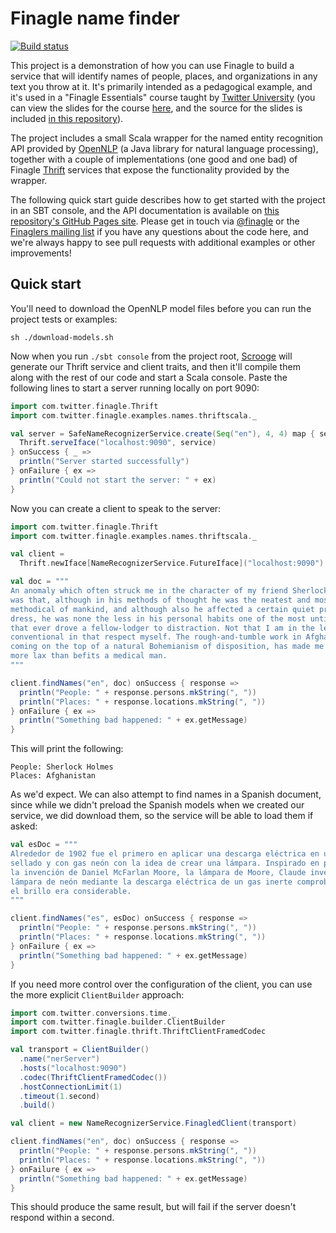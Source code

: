 # Finagle name finder

[![Build status](https://img.shields.io/travis/finagle/finagle-example-name-finder/master.svg)](http://travis-ci.org/finagle/finagle-example-name-finder)

This project is a demonstration of how you can use Finagle to build a service
that will identify names of people, places, and organizations in any text you
throw at it. It's primarily intended as a pedagogical example, and it's used in
a "Finagle Essentials" course taught by
[Twitter University](https://twitter.com/university)
(you can view the slides for the course
[here](https://finagle.github.io/finagle-example-name-finder), and the source
for the slides is included
[in this repository](https://github.com/finagle/finagle-example-name-finder/tree/master/slides)).

The project includes a small Scala wrapper for the named entity recognition API
provided by [OpenNLP](https://opennlp.apache.org/) (a Java library for natural
language processing), together with a couple of implementations (one good and
one bad) of Finagle [Thrift](https://thrift.apache.org/) services that expose
the functionality provided by the wrapper.

The following quick start guide describes how to get started with the project in
an SBT console, and the API documentation is available on
[this repository's GitHub Pages site](https://finagle.github.io/finagle-example-name-finder/docs).
Please get in touch via [@finagle](https://twitter.com/finagle)
or the [Finaglers mailing list](https://groups.google.com/d/forum/finaglers)
if you have any questions about the code here, and we're always happy to see
pull requests with additional examples or other improvements!

Quick start
-----------

You'll need to download the OpenNLP model files before you can run the project
tests or examples:

```
sh ./download-models.sh
```

Now when you run `./sbt console` from the project root, [Scrooge][1] will
generate our Thrift service and client traits, and then it'll
compile them along with the rest of our code and start a Scala console. Paste
the following lines to start a server running locally on port 9090:

``` scala
import com.twitter.finagle.Thrift
import com.twitter.finagle.examples.names.thriftscala._

val server = SafeNameRecognizerService.create(Seq("en"), 4, 4) map { service =>
  Thrift.serveIface("localhost:9090", service)
} onSuccess { _ =>
  println("Server started successfully")
} onFailure { ex =>
  println("Could not start the server: " + ex)
}
```

Now you can create a client to speak to the server:

``` scala
import com.twitter.finagle.Thrift
import com.twitter.finagle.examples.names.thriftscala._

val client =
  Thrift.newIface[NameRecognizerService.FutureIface]("localhost:9090")

val doc = """
An anomaly which often struck me in the character of my friend Sherlock Holmes
was that, although in his methods of thought he was the neatest and most
methodical of mankind, and although also he affected a certain quiet primness of
dress, he was none the less in his personal habits one of the most untidy men
that ever drove a fellow-lodger to distraction. Not that I am in the least
conventional in that respect myself. The rough-and-tumble work in Afghanistan,
coming on the top of a natural Bohemianism of disposition, has made me rather
more lax than befits a medical man.
"""

client.findNames("en", doc) onSuccess { response =>
  println("People: " + response.persons.mkString(", "))
  println("Places: " + response.locations.mkString(", "))
} onFailure { ex =>
  println("Something bad happened: " + ex.getMessage)
}
```

This will print the following:

```
People: Sherlock Holmes
Places: Afghanistan
```

As we'd expect. We can also attempt to find names in a Spanish document, since
while we didn't preload the Spanish models when we created our service, we did
download them, so the service will be able to load them if asked:

``` scala
val esDoc = """
Alrededor de 1902 fue el primero en aplicar una descarga eléctrica en un tubo
sellado y con gas neón con la idea de crear una lámpara. Inspirado en parte por
la invención de Daniel McFarlan Moore, la lámpara de Moore, Claude inventó la
lámpara de neón mediante la descarga eléctrica de un gas inerte comprobando que
el brillo era considerable.
"""

client.findNames("es", esDoc) onSuccess { response =>
  println("People: " + response.persons.mkString(", "))
  println("Places: " + response.locations.mkString(", "))
} onFailure { ex =>
  println("Something bad happened: " + ex.getMessage)
}
```

If you need more control over the configuration of the client, you can use the
more explicit `ClientBuilder` approach:

``` scala
import com.twitter.conversions.time._
import com.twitter.finagle.builder.ClientBuilder
import com.twitter.finagle.thrift.ThriftClientFramedCodec

val transport = ClientBuilder()
  .name("nerServer")
  .hosts("localhost:9090")
  .codec(ThriftClientFramedCodec())
  .hostConnectionLimit(1)
  .timeout(1.second)
  .build()

val client = new NameRecognizerService.FinagledClient(transport)

client.findNames("en", doc) onSuccess { response =>
  println("People: " + response.persons.mkString(", "))
  println("Places: " + response.locations.mkString(", "))
} onFailure { ex =>
  println("Something bad happened: " + ex.getMessage)
}
```

This should produce the same result, but will fail if the server doesn't respond
within a second.

[1]: http://twitter.github.io/scrooge/
